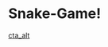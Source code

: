 # Snake-Game!

[cta_alt](https://user-images.githubusercontent.com/77198464/151265269-b1961b83-2fe2-4408-81fd-75805c72b9c5.png)
